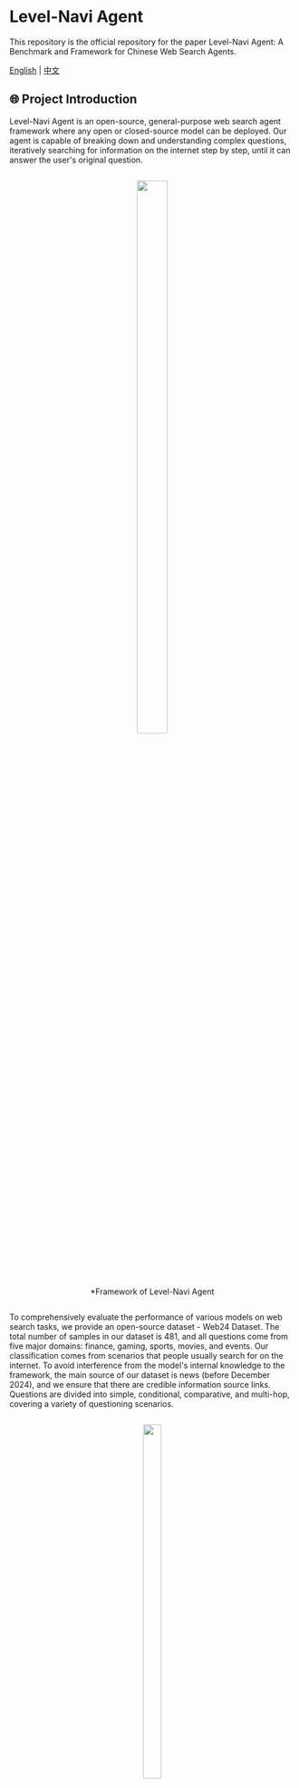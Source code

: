 # Level-Navi Agent

This repository is the official repository for the paper Level-Navi Agent: A Benchmark and Framework for Chinese Web Search Agents.

[English](README.md) | [中文](README_zh-CN.md)

## 🌐 Project Introduction

Level-Navi Agent is an open-source, general-purpose web search agent framework where any open or closed-source model can be deployed. Our agent is capable of breaking down and understanding complex questions, iteratively searching for information on the internet step by step, until it can answer the user's original question.

<div style="text-align: center;">
    <figure style="display: inline-block; text-align: center;">
        <img src="asset/first.png" width="50%">
        <figcaption>*Framework of Level-Navi Agent</figcaption>
    </figure>
</div>

To comprehensively evaluate the performance of various models on web search tasks, we provide an open-source dataset - Web24 Dataset. The total number of samples in our dataset is 481, and all questions come from five major domains: finance, gaming, sports, movies, and events. Our classification comes from scenarios that people usually search for on the internet. To avoid interference from the model's internal knowledge to the framework, the main source of our dataset is news (before December 2024), and we ensure that there are credible information source links. Questions are divided into simple, conditional, comparative, and multi-hop, covering a variety of questioning scenarios.

<div style="text-align: center;">
    <figure style="display: inline-block; text-align: center;">
        <img src="asset/data.png" width="40%">
        <figcaption>*Web24 Dataset Composition</figcaption>
    </figure>
</div>

Here we provide some model test results, and more comprehensive experiments and analysis can be obtained in the paper.


| Model               | Few-shot    | $S_{final}$ | $S_{co}$ | $S_{rele}$ | $S_{simi}$ | $S_c$ | Pass rate |
|---------------------|-------------|-------------|----------|------------|------------|-------|-----------|
| **Internlm2.5-7B**  | zero-shot   | 49.48       | 0.47     | 0.81       | 0.56       | 2.62  | 0.92      |
|                     | three-shot  | 49.31       | 0.47     | 0.80       | 0.56       | 2.65  | 0.95      |
| **Internlm2.5-20B** | zero-shot   | 55.02       | 0.57     | 0.80       | 0.57       | 3.62  | 0.93      |
|                     | three-shot  | 55.43       | 0.57     | 0.80       | 0.57       | 2.69  | 0.97      |
| **GLM-4-9B**        | zero-shot   | 63.25       | 0.66     | 0.83       | 0.67       | 2.16  | 0.94      |
|                     | three-shot  | 43.43       | 0.37     | 0.81       | 0.56       | 2.69  | 0.92      |
| **Qwen2.5-3B**      | zero-shot   | 60.17       | 0.62     | 0.84       | 0.64       | 2.56  | 0.85      |
|                     | three-shot  | 60.45       | 0.63     | 0.84       | 0.59       | 2.12  | 0.86      |
| **Qwen2.5-7B**      | zero-shot   | 63.12       | 0.65     | 0.85       | 0.60       | 1.44  | 0.99      |
|                     | three-shot  | 65.84       | 0.70     | 0.84       | 0.62       | 1.64  | 1.00      |
| **Qwen2.5-14B**     | zero-shot   | 68.34       | 0.75     | 0.84       | 0.61       | 1.84  | 0.99      |
|                     | three-shot  | 68.39       | 0.75     | 0.84       | 0.61       | 1.81  | 1.00      |
| **Llama3.1-8B**     | zero-shot   | 37.02       | 0.30     | 0.74       | 0.51       | 3.60  | 0.88      |
|                     | three-shot  | 32.45       | 0.27     | 0.61       | 0.46       | 3.89  | 0.93      |

## 📝 Quick Start

Follow these steps to quickly launch the project:

### 1. Clone the Project

Follow these steps to quickly start the project:

```bash
git clone [project address]
```

### 2. Set Up Environment

Use conda to create a Python 3.11 virtual environment:

```bash
conda create --name ai_search python=3.11
```

### 3. Install Dependencies

Enter the project directory and install dependencies:

```bash
cd [project directory]
pip install -r requirements.txt
```

### 4. Configure Search Engine API

Obtain a [Bing API Key](https://www.microsoft.com/en-us/bing/apis/bing-web-search-api)，and configure it in the configuration file(config/.env)(`BING_API`)

### 5. API/Local Mode

#### API Deployment
Obtain an OpenAI API Key，choose a model name, and configure it in the [configuration file](config/.env)(`API_KEY`, `MODEL_NAME`)

#### Local Model Deployment
Use vllm to deploy the local model in server mode.

Configure the model name/path MODEL_NAME_OR_PATH [script file](example/vllm_openai.sh) 

Change  API_BASE='http://localhost:8001/v1' in the [configuration file](config/.env)

Start the vllm service:
```bash
cd example
bash vllm_openai.sh
```

### 6. Start Testing

Activate the virtual environment and run the example code for testing:

```bash
cd example 
python terminal.py
```

### Test Example

```
输入：北京今天的天气怎么样？

返回示例响应：

北京2024年12月12日的天气预报如下：

- **天气状况**：多云转小雪
- **温度**：
  - 白天最高温度：4°C
  - 夜间最低温度：-3°C
- **风向风力**：
  - 白天：西南风，微风
  - 夜间：北风，微风
- **空气质量**：良好，可以正常参加户外活动，AQI为60，属于“良”级别。

建议出门时携带雨具，并注意防滑，尤其是在夜间和早晨。希望这些信息对您有所帮助！
```

```
输入：OpenAI o1 有什么值得关注的点？

返回示例响应：

### OpenAI o1 的主要特点和值得关注的点

#### 主要特点

1. **强化学习（Reinforcement Learning, RL）训练**：
   - o1 模型接受了强化学习训练，这是其核心特点之一。通过强化学习，模型能够根据反馈不断优化其输出，从而提高性能。

2. **更长的内部思维链（Chain of Thought, CoT）**：
   - 在模型推理时，o1 采用了更长的内部思维链。这意味着模型在回答问题之前会进行更深入的思考，将问题分解成更小的步骤逐一解决，从而生成更准确和合理的答案。

3. **强大的逻辑推理能力**：
   - o1 在物理、化学、数学等强逻辑领域表现出色。例如，在美国数学奥林匹克预选赛（AIME）中，o1 的准确率达到了74%，远超GPT-4的12%。在GPQA Diamond测试中，o1 超过了PhD级别的人类专家。

4. **拟人化的推理模式**：
   - o1 在回答问题时会进入拟人化思考模式，这种模式使得模型能够更好地理解问题的本质，分析问题的各个方面，从而给出更准确和合理的答案。

5. **自适应强化学习和纠错**：
   - o1 通过大规模的强化学习算法进行训练，能够不断优化自己的策略，识别和纠正错误，学会将复杂的步骤分解为更简单的部分，并在当前方法不奏效时尝试不同的方法来解决。

#### 值得关注的点

1. **训练和推理算力的增加**：
   - 由于引入了强化学习和更长的内部思维链，o1 在后训练和推理阶段需要更多的算力。这可能对硬件和计算资源提出更高的要求。

2. **多领域泛化能力的提升**：
   - 随着RL和CoT的不断迭代，o1 及后续模型有望出现“涌现”现象，将能力泛化到强逻辑以外的通用问题领域，这可能对复杂AI应用的迭代和发展产生重要影响。

3. **应用场景的扩展**：
   - o1 的强大推理能力使其在教育、科研、编程竞赛等多个领域都有广泛的应用前景。例如，它可以用于辅助教学、解决复杂的科研问题、编写复杂的代码等。

4. **技术进步的不确定性**：
   - 尽管o1 展示了强大的性能，但AI技术的进步仍然存在不确定性。宏观经济波动、技术发展不及预期等因素都可能影响o1 及其后续模型的发展。

5. **国内算力链和AI应用的发展**：
   - o1 的发布为国内算力链、苹果链和核心AI应用相关公司带来了新的机遇和挑战。建议关注这些领域的动态，以抓住潜在的投资机会。

### 总结
OpenAI o1 模型通过强化学习和更长的内部思维链，显著提升了在物理、化学、数学等强逻辑领域的性能。其拟人化的推理模式和自适应强化学习能力使其在多个应用场景中展现出巨大的潜力。然而，这也带来了对算力和计算资源的更高要求，值得相关企业和研究机构关注。
```
## 🏆 Benchmark

### 🚶🏼‍♂ Running Tests

Script for evaluating open-source models：[open_model_terminal.sh](example/run_benchmark/open_model_terminal.sh)

Set running parameters：

- `MODEL_NAME_OR_PATH` Model path/name
- `ALL_GPUS` Total number of hardware units
- `NUM_SERVICES` Number of vllm backend services
- `GPUS_PER_SERVICE` Number of GPUs used per service

```bash
cd example/run_benchmark
bash open_model_terminal.sh
```

Results are stored at：[data/metrics_rlts](data/metrics_rlts)

### 🔍️ Evaluation

Choose the name of the large model to be used as the evaluator and configure it in the [configuration file](config/.env)(`EVALUATOR_NAME`)

Evaluation script：[llm_eval_terminal.sh](example/eval/llm_eval_terminal.sh)

Evaluate all jsonl files under `data/metrics_rlts`

```bash
cd example/eval
bash llm_eval_terminal.sh
```

## ✨️ Citation

If our project has inspired your research/work, please cite it in the following format:
```
@article{,
  title={},
  author={},
  journal={},
  year={2024}
}
```
